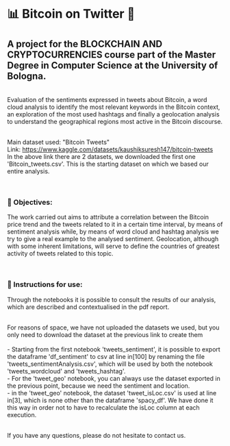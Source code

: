 # 📊 Bitcoin on Twitter 🔢
<h2>A project for the BLOCKCHAIN AND CRYPTOCURRENCIES course part of the Master Degree in Computer Science at the University of Bologna.</h2>
<br>Evaluation of the sentiments expressed in tweets about Bitcoin, a word cloud analysis to identify the most relevant keywords in the Bitcoin context, an exploration of the most used hashtags and finally a geolocation analysis to understand the geographical regions most active in the Bitcoin discourse.

<br>Main dataset used: "Bitcoin Tweets"
<br>Link: https://www.kaggle.com/datasets/kaushiksuresh147/bitcoin-tweets
<br>In the above link there are 2 datasets, we downloaded the first one 'Bitcoin_tweets.csv'.
This is the starting dataset on which we based our entire analysis.

<br><h3>🎯 Objectives:</h3>
The work carried out aims to attribute a correlation between the Bitcoin price trend and the tweets related to it in a certain time interval, by means of sentiment analysis while, by means of word cloud and hashtag analysis we try to give a real example to the analysed sentiment. Geolocation, although with some inherent limitations, will serve to define the countries of greatest activity of tweets related to this topic.

<br><h3>📕​ Instructions for use:</h3>
Through the notebooks it is possible to consult the results of our analysis, which are described and contextualised in the pdf report.

<br>For reasons of space, we have not uploaded the datasets we used, but you only need to download the dataset at the previous link to create them</br>
<br>- Starting from the first notebook 'tweets_sentiment', it is possible to export the dataframe 'df_sentiment' to csv at line in[100] by renaming the file 'tweets_sentimentAnalysis.csv', which will be used by both the notebook 'tweets_wordcloud' and 'tweets_hashtag'.
<br>- For the 'tweet_geo' notebook, you can always use the dataset exported in the previous point, because we need the sentiment and location.
<br>- in the 'tweet_geo' notebook, the dataset 'tweet_isLoc.csv' is used at line in[3], which is none other than the dataframe 'spacy_df'. We have done it this way in order not to have to recalculate the isLoc column at each execution.

<br>If you have any questions, please do not hesitate to contact us.
